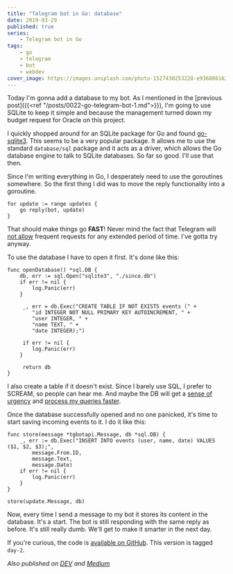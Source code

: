 ```yaml
---
title: "Telegram bot in Go: database"
date: 2019-03-29
published: true
series:
    - Telegram bot in Go
tags:
    - go
    - telegram
    - bot
    - webdev
cover_image: https://images.unsplash.com/photo-1527430253228-e93688616381
---
```


Today I'm gonna add a database to my bot. As I mentioned in the [previous post]({{<ref "/posts/0022-go-telegram-bot-1.md">}}), I'm going to use SQLite to keep it simple and because the management turned down my budget request for Oracle on this project.

I quickly shopped around for an SQLite package for Go and found [go-sqlite3](https://github.com/mattn/go-sqlite3). This seems to be a very popular package. It allows me to use the standard `database/sql` package and it acts as a driver, which allows the Go database engine to talk to SQLite databases. So far so good. I'll use that then.

Since I'm writing everything in Go, I desperately need to use the goroutines somewhere. So the first thing I did was to move the reply functionality into a goroutine.

```golang
for update := range updates {
    go reply(bot, update)
}
```

That should make things go **FAST**! Never mind the fact that Telegram will [not allow](https://core.telegram.org/bots/faq#my-bot-is-hitting-limits-how-do-i-avoid-this) frequent requests for any extended period of time. I've gotta try anyway.

To use the database I have to open it first. It's done like this:

```golang
func openDatabase() *sql.DB {
    db, err := sql.Open("sqlite3", "./since.db")
    if err != nil {
        log.Panic(err)
    }

     _, err = db.Exec("CREATE TABLE IF NOT EXISTS events (" +
        "id INTEGER NOT NULL PRIMARY KEY AUTOINCREMENT, " +
        "user INTEGER, " +
        "name TEXT, " +
        "date INTEGER);")

     if err != nil {
        log.Panic(err)
    }

     return db
}
```

I also create a table if it doesn't exist. Since I barely use SQL, I prefer to SCREAM, so people can hear me. And maybe the DB will get a [sense of urgency](https://stackoverflow.com/a/35684720/362938) and [process my queries faster](https://twitter.com/shipilev/status/703176579191410689).

Once the database successfully opened and no one panicked, it's time to start saving incoming events to it. I do it like this:

```golang
func store(message *tgbotapi.Message, db *sql.DB) {
    _, err := db.Exec("INSERT INTO events (user, name, date) VALUES ($1, $2, $3);",
        message.From.ID,
        message.Text,
        message.Date)
    if err != nil {
        log.Panic(err)
    }
}

store(update.Message, db)
```

Now, every time I send a message to my bot it stores its content in the database. It's a start. The bot is still responding with the same reply as before. It's still really dumb. We'll get to make it smarter in the next day.

If you're curious, the code is [available on GitHub](https://github.com/detunized/since-bot/tree/day-2). This version is tagged `day-2`.

*Also published on [DEV](https://dev.to/detunized/telegram-bot-in-go-database-25mn) and [Medium](https://medium.com/@detunized/telegram-bot-in-go-database-f8714381c858)*
